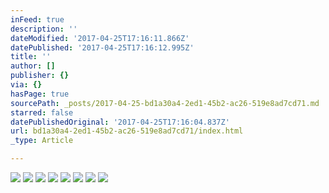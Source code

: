 ```yaml
---
inFeed: true
description: ''
dateModified: '2017-04-25T17:16:11.866Z'
datePublished: '2017-04-25T17:16:12.995Z'
title: ''
author: []
publisher: {}
via: {}
hasPage: true
sourcePath: _posts/2017-04-25-bd1a30a4-2ed1-45b2-ac26-519e8ad7cd71.md
starred: false
datePublishedOriginal: '2017-04-25T17:16:04.837Z'
url: bd1a30a4-2ed1-45b2-ac26-519e8ad7cd71/index.html
_type: Article

---
```

![](https://the-grid-user-content.s3-us-west-2.amazonaws.com/7115aae2-16f4-4f5e-a5a5-8155b442bb77.jpg)
![](https://the-grid-user-content.s3-us-west-2.amazonaws.com/b63feb3d-6c8d-4300-bb83-572aa10bcfc2.png)
![](https://the-grid-user-content.s3-us-west-2.amazonaws.com/d5992eee-366b-480e-9866-c8256028d558.jpg)
![](https://the-grid-user-content.s3-us-west-2.amazonaws.com/ae54b0aa-e4f7-4fff-aee3-6c4a46707094.png)
![](https://the-grid-user-content.s3-us-west-2.amazonaws.com/ab28f1ea-3058-408d-affd-63fcf8900319.jpg)
![](https://the-grid-user-content.s3-us-west-2.amazonaws.com/454ff23a-2f20-42b1-9f48-523808e6b39f.jpg)
![](https://the-grid-user-content.s3-us-west-2.amazonaws.com/d67f88cd-8568-4a8b-a2a2-4887d2549ed9.jpg)
![](https://the-grid-user-content.s3-us-west-2.amazonaws.com/ba3cfacd-44e6-4fa6-8389-f27c047a464a.jpg)